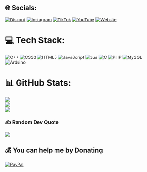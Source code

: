 
## 🌐 Socials:
[![Discord](https://img.shields.io/badge/Discord-%237289DA.svg?logo=discord&logoColor=white)](https://discord.gg/k5eeKnhjhK) [![Instagram](https://img.shields.io/badge/Instagram-%23E4405F.svg?logo=Instagram&logoColor=white)](https://instagram.com/ivan.belobrajdic) [![TikTok](https://img.shields.io/badge/TikTok-%23000000.svg?logo=TikTok&logoColor=white)](https://tiktok.com/@_hypercraft_) [![YouTube](https://img.shields.io/badge/YouTube-%23FF0000.svg?logo=YouTube&logoColor=white)](https://youtube.com/@ivanbela) [![Website](https://img.shields.io/website/PROTOCOL/URLREST.svg.?logo=website&logoColor=white)](https://www.beladevelopment.xyz) 

# 💻 Tech Stack:
![C++](https://img.shields.io/badge/c++-%2300599C.svg?style=plastic&logo=c%2B%2B&logoColor=white) ![CSS3](https://img.shields.io/badge/css3-%231572B6.svg?style=plastic&logo=css3&logoColor=white) ![HTML5](https://img.shields.io/badge/html5-%23E34F26.svg?style=plastic&logo=html5&logoColor=white) ![JavaScript](https://img.shields.io/badge/javascript-%23323330.svg?style=plastic&logo=javascript&logoColor=%23F7DF1E) ![Lua](https://img.shields.io/badge/lua-%232C2D72.svg?style=plastic&logo=lua&logoColor=white) ![C](https://img.shields.io/badge/c-%2300599C.svg?style=plastic&logo=c&logoColor=white) ![PHP](https://img.shields.io/badge/php-%23777BB4.svg?style=plastic&logo=php&logoColor=white) ![MySQL](https://img.shields.io/badge/mysql-%2300f.svg?style=plastic&logo=mysql&logoColor=white) ![Arduino](https://img.shields.io/badge/-Arduino-00979D?style=plastic&logo=Arduino&logoColor=white)
# 📊 GitHub Stats:
![](https://github-readme-stats.vercel.app/api?username=IvanBela&theme=radical&hide_border=false&include_all_commits=false&count_private=false)<br/>
![](https://github-readme-streak-stats.herokuapp.com/?user=IvanBela&theme=radical&hide_border=false)<br/>
![](https://github-readme-stats.vercel.app/api/top-langs/?username=IvanBela&theme=radical&hide_border=false&include_all_commits=false&count_private=false&layout=compact)

### ✍️ Random Dev Quote
![](https://quotes-github-readme.vercel.app/api?type=horizontal&theme=radical)

  ## 💰 You can help me by Donating
  [![PayPal](https://img.shields.io/badge/PayPal-00457C?style=for-the-badge&logo=paypal&logoColor=white)](https://paypal.me/BelaDevelopment) 

  
<!-- Proudly created with GPRM ( https://gprm.itsvg.in ) -->
